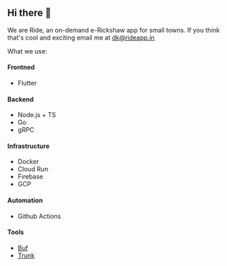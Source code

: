 ## Hi there 👋

We are Ride, an on-demand e-Rickshaw app for small towns. If you think that's cool and exciting email me at dk@rideapp.in

What we use:
 #### Frontned
  * Flutter
 #### Backend
  * Node.js + TS
  * Go
  * gRPC
 #### Infrastructure
  * Docker
  * Cloud Run
  * Firebase
  * GCP
#### Automation
  * Github Actions
#### Tools
  * [Buf](https://buf.build)
  * [Trunk](https://trunk.io)
